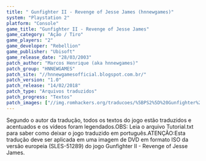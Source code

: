 ```yaml
---
title: " Gunfighter II - Revenge of Jesse James (hnnewgames)"
system: "Playstation 2"
platform: "Console"
game_title: "Gunfighter II - Revenge of Jesse James"
game_category: "Ação / Tiro"
game_players: "2"
game_developer: "Rebellion"
game_publisher: "Ubisoft"
game_release_date: "28/03/2003"
patch_author: "Marcos Henrique (aka hnnewgames)"
patch_group: "HNNEWGAMES"
patch_site: "//hnnewgamesofficial.blogspot.com.br/"
patch_version: "1.0"
patch_release: "14/02/2018"
patch_type: "Arquivos traduzidos"
patch_progress: "Textos"
patch_images: ["//img.romhackers.org/traducoes/%5BPS2%5D%20Gunfighter%20II%20-%20Revenge%20of%20Jesse%20James%20-%20hnnewgames%20-%201.jpg","//img.romhackers.org/traducoes/%5BPS2%5D%20Gunfighter%20II%20-%20Revenge%20of%20Jesse%20James%20-%20hnnewgames%20-%202.jpg","//img.romhackers.org/traducoes/%5BPS2%5D%20Gunfighter%20II%20-%20Revenge%20of%20Jesse%20James%20-%20hnnewgames%20-%203.jpg"]
---
```

Segundo o autor da tradução, todos os textos do jogo estão traduzidos e acentuados e os vídeos foram legendados.OBS: Leia o arquivo Tutorial.txt para saber como deixar o jogo traduzido em português.ATENÇÃO:Esta tradução deve ser aplicada em uma imagem de DVD em formato ISO da versão europeia (SLES-51289) do jogo Gunfighter II - Revenge of Jesse James.